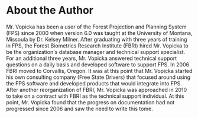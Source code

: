 # About the Author

Mr. Vopicka has been a user of the Forest Projection and Planning System (FPS) since 2000 when version 6.0 was taught at the University of Montana, Missoula by Dr. Kelsey Milner. After graduating with three years of training in FPS, the Forest Biometrics Research Institute (FBRI) hired Mr. Vopicka to be the organization's database manager and technical support specialist. For an additional three years, Mr. Vopicka answered technical support questions on a daily basis and developed software to support FPS. In 2006 FBRI moved to Corvallis, Oregon. It was at this point that Mr. Vopicka started his own consulting company (Free State Drivers) that focused around using the FPS software and developed products that would integrate into FPS. After another reorganization of FBRI, Mr. Vopicka was approached in 2010 to take on a contract with FBRI as the technical support individual. At this point, Mr. Vopicka found that the progress on documentation had not progressed since 2006 and saw the need to write this tome.

